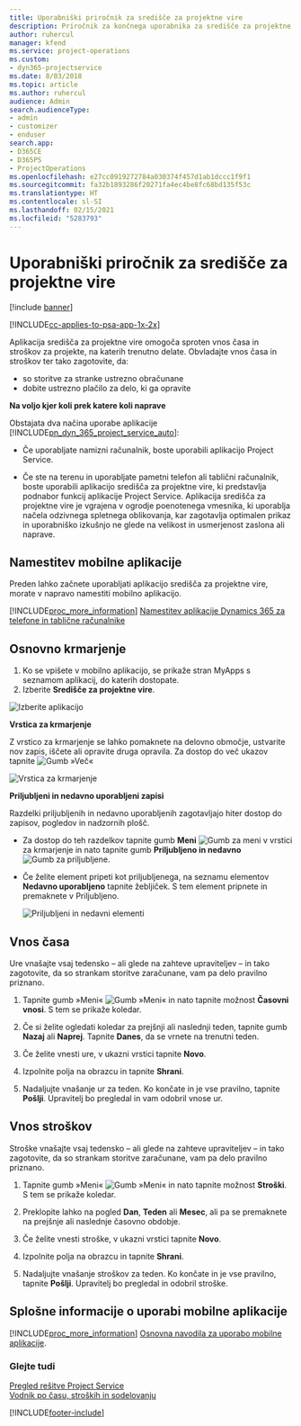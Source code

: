 ```yaml
---
title: Uporabniški priročnik za središče za projektne vire
description: Priročnik za končnega uporabnika za središče za projektne vire za rešitev Project Service
author: ruhercul
manager: kfend
ms.service: project-operations
ms.custom:
- dyn365-projectservice
ms.date: 8/03/2018
ms.topic: article
ms.author: ruhercul
audience: Admin
search.audienceType:
- admin
- customizer
- enduser
search.app:
- D365CE
- D365PS
- ProjectOperations
ms.openlocfilehash: e27cc0919272784a030374f457d1ab1dccc1f9f1
ms.sourcegitcommit: fa32b1893286f20271fa4ec4be8fc68bd135f53c
ms.translationtype: HT
ms.contentlocale: sl-SI
ms.lasthandoff: 02/15/2021
ms.locfileid: "5283793"
---
```

# <a name="user-guide-for-project-resource-hub"></a>Uporabniški priročnik za središče za projektne vire

[!include [banner](../includes/psa-now-project-operations.md)]

[!INCLUDE[cc-applies-to-psa-app-1x-2x](../includes/cc-applies-to-psa-app-1x-2x.md)]

Aplikacija središča za projektne vire omogoča sproten vnos časa in stroškov za projekte, na katerih trenutno delate. Obvladajte vnos časa in stroškov ter tako zagotovite, da:

- so storitve za stranke ustrezno obračunane
- dobite ustrezno plačilo za delo, ki ga opravite

**Na voljo kjer koli prek katere koli naprave**

Obstajata dva načina uporabe aplikacije [!INCLUDE[pn_dyn_365_project_service_auto](../includes/pn-dyn-365-project-service-auto.md)]: 

- Če uporabljate namizni računalnik, boste uporabili aplikacijo Project Service. 

- Če ste na terenu in uporabljate pametni telefon ali tablični računalnik, boste uporabili aplikacijo središča za projektne vire, ki predstavlja podnabor funkcij aplikacije Project Service. Aplikacija središča za projektne vire je vgrajena v ogrodje poenotenega vmesnika, ki uporablja načela odzivnega spletnega oblikovanja, kar zagotavlja optimalen prikaz in uporabniško izkušnjo ne glede na velikost in usmerjenost zaslona ali naprave. 


## <a name="install-the-mobile-app"></a>Namestitev mobilne aplikacije
Preden lahko začnete uporabljati aplikacijo središča za projektne vire, morate v napravo namestiti mobilno aplikacijo. 

[!INCLUDE[proc_more_information](../includes/proc-more-information.md)] [Namestitev aplikacije Dynamics 365 za telefone in tablične računalnike](https://docs.microsoft.com/dynamics365/mobile-app/install-dynamics-365-for-phones-and-tablets)

## <a name="basic-navigation"></a>Osnovno krmarjenje
1.  Ko se vpišete v mobilno aplikacijo, se prikaže stran MyApps s seznamom aplikacij, do katerih dostopate. 
2.  Izberite **Središče za projektne vire**.

![Izberite aplikacijo](media/chooseApp_1.png "Izberite aplikacijo")

**Vrstica za krmarjenje**

Z vrstico za krmarjenje se lahko pomaknete na delovno območje, ustvarite nov zapis, iščete ali opravite druga opravila. Za dostop do več ukazov tapnite ![Gumb »Več«](media/MoreButton.png "Gumb »Več«")

![Vrstica za krmarjenje](media/NavBar_2.png "Vrstica za krmarjenje")

**Priljubljeni in nedavno uporabljeni zapisi**

Razdelki priljubljenih in nedavno uporabljenih zagotavljajo hiter dostop do zapisov, pogledov in nadzornih plošč. 

- Za dostop do teh razdelkov tapnite gumb **Meni** ![Gumb za meni](media/MenuButton.png "Gumb za meni") v vrstici za krmarjenje in nato tapnite gumb **Priljubljeno in nedavno** ![Gumb za priljubljene](media/FavButton.png "Gumb priljubljenih").

- Če želite element pripeti kot priljubljenega, na seznamu elementov **Nedavno uporabljeno** tapnite žebljiček. S tem element pripnete in premaknete v Priljubljeno.

  ![Priljubljeni in nedavni elementi](media/Favs_3.png "Priljubljeni in nedavni elementi")
 
## <a name="enter-time"></a>Vnos časa
Ure vnašajte vsaj tedensko – ali glede na zahteve upraviteljev – in tako zagotovite, da so strankam storitve zaračunane, vam pa delo pravilno priznano.

1. Tapnite gumb »Meni« ![Gumb »Meni«](media/MenuButton.png "Gumb za meni") in nato tapnite možnost **Časovni vnosi**. S tem se prikaže koledar.

2. Če si želite ogledati koledar za prejšnji ali naslednji teden, tapnite gumb **Nazaj** ali **Naprej**. Tapnite **Danes**, da se vrnete na trenutni teden.

3. Če želite vnesti ure, v ukazni vrstici tapnite **Novo**. 

4. Izpolnite polja na obrazcu in tapnite **Shrani**.

5. Nadaljujte vnašanje ur za teden. Ko končate in je vse pravilno, tapnite **Pošlji**. Upravitelj bo pregledal in vam odobril vnose ur.

## <a name="enter-expenses"></a>Vnos stroškov 
Stroške vnašajte vsaj tedensko – ali glede na zahteve upraviteljev – in tako zagotovite, da so strankam storitve zaračunane, vam pa delo pravilno priznano.

1. Tapnite gumb »Meni« ![Gumb »Meni«](media/MenuButton.png "Gumb za meni") in nato tapnite možnost **Stroški**. S tem se prikaže koledar.

2. Preklopite lahko na pogled **Dan**, **Teden** ali **Mesec**, ali pa se premaknete na prejšnje ali naslednje časovno obdobje. 

3. Če želite vnesti stroške, v ukazni vrstici tapnite **Novo**. 

4. Izpolnite polja na obrazcu in tapnite **Shrani**.

5. Nadaljujte vnašanje stroškov za teden. Ko končate in je vse pravilno, tapnite **Pošlji**. Upravitelj bo pregledal in odobril stroške.

## <a name="general-information-on-how-to-use-the-mobile-app"></a>Splošne informacije o uporabi mobilne aplikacije 
[!INCLUDE[proc_more_information](../includes/proc-more-information.md)] [Osnovna navodila za uporabo mobilne aplikacije](https://docs.microsoft.com/dynamics365/mobile-app/dynamics-365-phones-tablets-users-guide).

### <a name="see-also"></a>Glejte tudi  
 [Pregled rešitve Project Service](../psa/overview.md)   
 [Vodnik po času, stroških in sodelovanju](../psa/time-expense-collaboration-guide.md)   
 


[!INCLUDE[footer-include](../includes/footer-banner.md)]